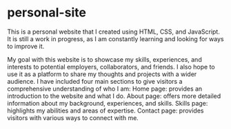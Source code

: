 # personal-site
This is a personal website that I created using HTML, CSS, and JavaScript. It is still a work in progress, as I am constantly learning and looking for ways to improve it.

My goal with this website is to showcase my skills, experiences, and interests to potential employers, collaborators, and friends. I also hope to use it as a platform to share my thoughts and projects with a wider audience.  I have included four main sections to give visitors a comprehensive understanding of who I am:
Home page: provides an introduction to the website and what I do.
About page: offers more detailed information about my background, experiences, and skills.
Skills page: highlights my abilities and areas of expertise.
Contact page: provides visitors with various ways to connect with me.
